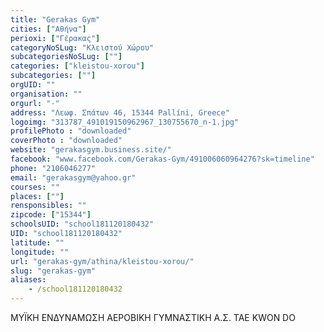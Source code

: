 ```yaml
---
title: "Gerakas Gym"
cities: ["Αθήνα"]
perioxi: ["Γέρακας"]
categoryNoSLug: "Κλειστού Χώρου"
subcategoriesNoSLug: [""]
categories: ["kleistou-xorou"]
subcategories: [""]
orgUID: ""
organisation: ""
orgurl: "-"
address: "Λεωφ. Σπάτων 46, 15344 Pallíni, Greece"
logoimg: "313787_491019150962967_130755670_n-1.jpg"
profilePhoto : "downloaded"
coverPhoto : "downloaded"
website: "gerakasgym.business.site/"
facebook: "www.facebook.com/Gerakas-Gym/491006060964276?sk=timeline"
phone: "2106046277"
email: "gerakasgym@yahoo.gr"
courses: ""
places: [""]
rensponsibles: ""
zipcode: ["15344"]
schoolsUID: "school181120180432"
UID: "school181120180432"
latitude: ""
longitude: ""
url: "gerakas-gym/athina/kleistou-xorou/"
slug: "gerakas-gym"
aliases:
    - /school181120180432
---
```





ΜΥΪΚΗ ΕΝΔΥΝΑΜΩΣΗ ΑΕΡΟΒΙΚΗ ΓΥΜΝΑΣΤΙΚΗ Α.Σ. TAE KWON DO